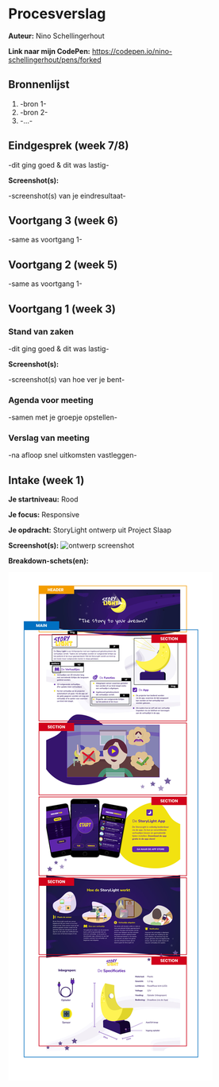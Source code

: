 # Procesverslag
**Auteur:** Nino Schellingerhout

**Link naar mijn CodePen:** https://codepen.io/nino-schellingerhout/pens/forked


## Bronnenlijst
1. -bron 1-
2. -bron 2-
3. -...-



## Eindgesprek (week 7/8)

-dit ging goed & dit was lastig-

**Screenshot(s):**

-screenshot(s) van je eindresultaat-



## Voortgang 3 (week 6)

-same as voortgang 1-



## Voortgang 2 (week 5)

-same as voortgang 1-



## Voortgang 1 (week 3)

### Stand van zaken

-dit ging goed & dit was lastig-

**Screenshot(s):**

-screenshot(s) van hoe ver je bent-

### Agenda voor meeting

-samen met je groepje opstellen-

### Verslag van meeting

-na afloop snel uitkomsten vastleggen-



## Intake (week 1)

**Je startniveau:** Rood

**Je focus:** Responsive

**Je opdracht:** StoryLight ontwerp uit Project Slaap

**Screenshot(s):**
![ontwerp screenshot](images/StoryLight_Website.png)

**Breakdown-schets(en):**

![breakdown-schets](images/breakdown-schets.jpg)
